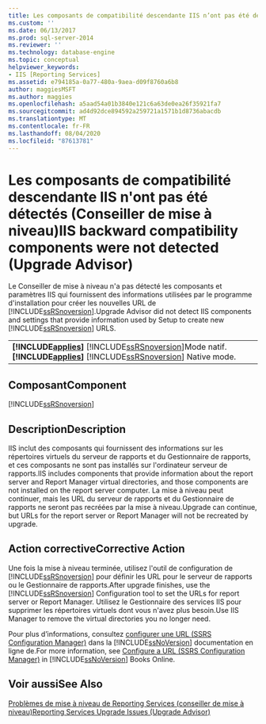 ```yaml
---
title: Les composants de compatibilité descendante IIS n’ont pas été détectés (conseiller de mise à niveau) | Microsoft Docs
ms.custom: ''
ms.date: 06/13/2017
ms.prod: sql-server-2014
ms.reviewer: ''
ms.technology: database-engine
ms.topic: conceptual
helpviewer_keywords:
- IIS [Reporting Services]
ms.assetid: e794185a-0a77-480a-9aea-d09f8760a6b8
author: maggiesMSFT
ms.author: maggies
ms.openlocfilehash: a5aad54a01b3840e121c6a63de0ea26f35921fa7
ms.sourcegitcommit: ad4d92dce894592a259721a1571b1d8736abacdb
ms.translationtype: MT
ms.contentlocale: fr-FR
ms.lasthandoff: 08/04/2020
ms.locfileid: "87613781"
---
```

# <a name="iis-backward-compatibility-components-were-not-detected-upgrade-advisor"></a><span data-ttu-id="a8466-102">Les composants de compatibilité descendante IIS n'ont pas été détectés (Conseiller de mise à niveau)</span><span class="sxs-lookup"><span data-stu-id="a8466-102">IIS backward compatibility components were not detected (Upgrade Advisor)</span></span>
  <span data-ttu-id="a8466-103">Le Conseiller de mise à niveau n'a pas détecté les composants et paramètres IIS qui fournissent des informations utilisées par le programme d'installation pour créer les nouvelles URL de [!INCLUDE[ssRSnoversion](../../includes/ssrsnoversion-md.md)].</span><span class="sxs-lookup"><span data-stu-id="a8466-103">Upgrade Advisor did not detect IIS components and settings that provide information used by Setup to create new [!INCLUDE[ssRSnoversion](../../includes/ssrsnoversion-md.md)] URLS.</span></span>  
  
||  
|-|  
|<span data-ttu-id="a8466-104">**[!INCLUDE[applies](../../includes/applies-md.md)]**  [!INCLUDE[ssRSnoversion](../../includes/ssrsnoversion-md.md)]Mode natif.</span><span class="sxs-lookup"><span data-stu-id="a8466-104">**[!INCLUDE[applies](../../includes/applies-md.md)]**  [!INCLUDE[ssRSnoversion](../../includes/ssrsnoversion-md.md)] Native mode.</span></span>|  
  
## <a name="component"></a><span data-ttu-id="a8466-105">Composant</span><span class="sxs-lookup"><span data-stu-id="a8466-105">Component</span></span>  
 [!INCLUDE[ssRSnoversion](../../includes/ssrsnoversion-md.md)]  
  
## <a name="description"></a><span data-ttu-id="a8466-106">Description</span><span class="sxs-lookup"><span data-stu-id="a8466-106">Description</span></span>  
 <span data-ttu-id="a8466-107">IIS inclut des composants qui fournissent des informations sur les répertoires virtuels du serveur de rapports et du Gestionnaire de rapports, et ces composants ne sont pas installés sur l'ordinateur serveur de rapports.</span><span class="sxs-lookup"><span data-stu-id="a8466-107">IIS includes components that provide information about the report server and Report Manager virtual directories, and those components are not installed on the report server computer.</span></span> <span data-ttu-id="a8466-108">La mise à niveau peut continuer, mais les URL du serveur de rapports et du Gestionnaire de rapports ne seront pas recréées par la mise à niveau.</span><span class="sxs-lookup"><span data-stu-id="a8466-108">Upgrade can continue, but URLs for the report server or Report Manager will not be recreated by upgrade.</span></span>  
  
## <a name="corrective-action"></a><span data-ttu-id="a8466-109">Action corrective</span><span class="sxs-lookup"><span data-stu-id="a8466-109">Corrective Action</span></span>  
 <span data-ttu-id="a8466-110">Une fois la mise à niveau terminée, utilisez l'outil de configuration de [!INCLUDE[ssRSnoversion](../../includes/ssrsnoversion-md.md)] pour définir les URL pour le serveur de rapports ou le Gestionnaire de rapports.</span><span class="sxs-lookup"><span data-stu-id="a8466-110">After upgrade finishes, use the [!INCLUDE[ssRSnoversion](../../includes/ssrsnoversion-md.md)] Configuration tool to set the URLs for report server or Report Manager.</span></span> <span data-ttu-id="a8466-111">Utilisez le Gestionnaire des services IIS pour supprimer les répertoires virtuels dont vous n'avez plus besoin.</span><span class="sxs-lookup"><span data-stu-id="a8466-111">Use IIS Manager to remove the virtual directories you no longer need.</span></span>  
  
 <span data-ttu-id="a8466-112">Pour plus d’informations, consultez [configurer une URL &#40;SSRS Configuration Manager&#41;](../../reporting-services/install-windows/configure-a-url-ssrs-configuration-manager.md) dans la [!INCLUDE[ssNoVersion](../../includes/ssnoversion-md.md)] documentation en ligne de.</span><span class="sxs-lookup"><span data-stu-id="a8466-112">For more information, see [Configure a URL  &#40;SSRS Configuration Manager&#41;](../../reporting-services/install-windows/configure-a-url-ssrs-configuration-manager.md) in [!INCLUDE[ssNoVersion](../../includes/ssnoversion-md.md)] Books Online.</span></span>  
  
## <a name="see-also"></a><span data-ttu-id="a8466-113">Voir aussi</span><span class="sxs-lookup"><span data-stu-id="a8466-113">See Also</span></span>  
 [<span data-ttu-id="a8466-114">Problèmes de mise à niveau de Reporting Services &#40;conseiller de mise à niveau&#41;</span><span class="sxs-lookup"><span data-stu-id="a8466-114">Reporting Services Upgrade Issues &#40;Upgrade Advisor&#41;</span></span>](../../../2014/sql-server/install/reporting-services-upgrade-issues-upgrade-advisor.md)  
  
  
